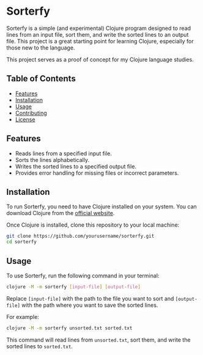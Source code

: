 # Sorterfy

Sorterfy is a simple (and experimental) Clojure program designed to read lines from an input file, sort them, and write the sorted lines to an output file. This project is a great starting point for learning Clojure, especially for those new to the language.

This project serves as a proof of concept for my Clojure language studies.

## Table of Contents

- [Features](#features)
- [Installation](#installation)
- [Usage](#usage)
- [Contributing](#contributing)
- [License](#license)

## Features

- Reads lines from a specified input file.
- Sorts the lines alphabetically.
- Writes the sorted lines to a specified output file.
- Provides error handling for missing files or incorrect parameters.

## Installation

To run Sorterfy, you need to have Clojure installed on your system. You can download Clojure from the [official website](https://clojure.org/guides/getting_started).

Once Clojure is installed, clone this repository to your local machine:

```bash
git clone https://github.com/yourusername/sorterfy.git
cd sorterfy
```

## Usage

To use Sorterfy, run the following command in your terminal:

```bash
clojure -M -m sorterfy [input-file] [output-file]
```

Replace `[input-file]` with the path to the file you want to sort and `[output-file]` with the path where you want to save the sorted lines.

For example:

```bash
clojure -M -m sorterfy unsorted.txt sorted.txt
```

This command will read lines from `unsorted.txt`, sort them, and write the sorted lines to `sorted.txt`.
